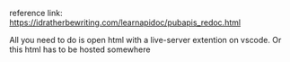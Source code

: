 reference link: https://idratherbewriting.com/learnapidoc/pubapis_redoc.html

All you need to do is open html with a live-server extention on vscode.
Or this html has to be hosted somewhere